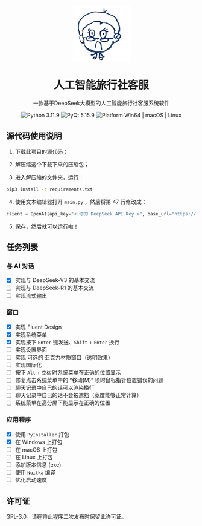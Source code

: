 <p align="center">
  <img width="30%" align="center" src="resource/img/icon_black.png" alt="logo">
</p>
<h1 align="center">人工智能旅行社客服</h1>
<p align="center">一款基于DeepSeek大模型的人工智能旅行社客服系统软件</p>
<p align="center">
  <a style="text-decoration:none">
    <img src="https://img.shields.io/badge/Python-3.11.9-blue.svg?color=00B16A" alt="Python 3.11.9"/>
  </a>
  <a style="text-decoration:none">
    <img src="https://img.shields.io/badge/PyQt-5.15.9-blue?color=00B16A" alt="PyQt 5.15.9"/>
  </a>
  <a style="text-decoration:none">
    <img src="https://img.shields.io/badge/Platform-Win64%20|%20macOS%20|%20Linux-blue?color=00B16A" alt="Platform Win64 | macOS | Linux"/>
  </a>
</p>

## 源代码使用说明

1. 下载[此项目的源代码](https://github.com/XiaoshuDeXiaowo/AiTA/archive/refs/tags/v0.1_Snapshot.zip)；

2. 解压缩这个下载下来的压缩包；

3. 进入解压缩的文件夹，运行：

  ```bash
  pip3 install -r requirements.txt
  ```

4. 使用文本编辑器打开 `main.py` ，然后将第 47 行修改成：

  ```python
  client = OpenAI(api_key="< 你的 DeepSeek API Key >", base_url="https://api.deepseek.com")
  ```

5. 保存，然后就可以运行啦！

## 任务列表

### 与 AI 对话

- [x] 实现与 DeepSeek-V3 的基本交流
- [ ] 实现与 DeepSeek-R1 的基本交流
- [ ] 实现[流式输出](https://api-docs.deepseek.com/zh-cn/faq#%E4%B8%BA%E4%BB%80%E4%B9%88%E6%88%91%E6%84%9F%E8%A7%89-api-%E8%BF%94%E5%9B%9E%E6%AF%94%E7%BD%91%E9%A1%B5%E7%AB%AF%E6%85%A2)

### 窗口

- [x] 实现 Fluent Design
- [x] 实现系统菜单
- [x] 实现按下 `Enter` 键发送、`Shift` + `Enter` 换行
- [ ] 实现设置界面
- [ ] 实现 可选的 亚克力材质窗口（透明效果）
- [ ] 实现国际化
- [ ] 按下 `Alt` + `空格` 时系统菜单在正确的位置显示
- [ ] 修复点击系统菜单中的 “移动(M)” 项时鼠标指针位置错误的问题
- [ ] 聊天记录中自己的话可以渲染换行
- [ ] 聊天记录中自己的话不会被遮挡（宽度能够正常计算）
- [ ] 系统菜单在高分屏下能显示在正确的位置

### 应用程序

- [x] 使用  `PyInstaller` 打包
- [x] 在 Windows 上打包
- [ ] 在 macOS 上打包
- [ ] 在 Linux 上打包
- [ ] 添加版本信息 (exe)
- [ ] 使用 `Nuitka` 编译
- [ ] 优化启动速度

## 许可证

GPL-3.0。请在将此程序二次发布时保留此许可证。
